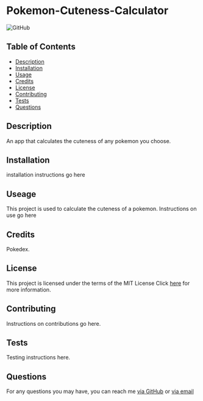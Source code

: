 # Pokemon-Cuteness-Calculator
![GitHub](https://img.shields.io/github/license/Kayn-Pleiades/Pokemon-Cuteness-Calculator)

## Table of Contents

* [Description](#description)
* [Installation](#installation)
* [Usage](#usage)
* [Credits](#credits)
* [License](#license)
* [Contributing](#contributing)
* [Tests](#tests)
* [Questions](#questions)

## Description

An app that calculates the cuteness of any pokemon you choose.

## Installation

installation instructions go here

## Useage

This project is used to calculate the cuteness of a pokemon. Instructions on use go here

## Credits

Pokedex.

## License

This project is licensed under the terms of the MIT License
Click [here](LICENSE.md) for more information.

## Contributing

Instructions on contributions go here.

## Tests

Testing instructions here.

## Questions

For any questions you may have, you can reach me [via GitHub](https://github.com/Kayn-Pleiades) or [via email](mailto:kayn.pleiades@gmail.com) 

